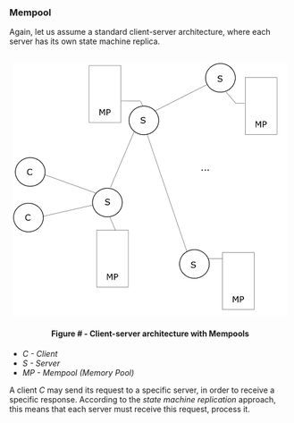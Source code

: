 ### Mempool

Again, let us assume a standard client-server architecture, where each server has its own state machine replica. 

<br/>
<div align='center'> 
	<img src="https://github.com/lukamiletic95/papers/blob/master/images/fig7.png" />
	<h4>Figure # - Client-server architecture with Mempools</h4>
</div>

* *C - Client*
* *S - Server*
* *MP - Mempool (Memory Pool)*

A client *C* may send its request to a specific server, in order to receive a specific response. According to the *state machine replication* approach, this means that each server must receive this request, process it.
<!--stackedit_data:
eyJoaXN0b3J5IjpbLTE3NDY4ODc2NjcsLTgxODkzMTc5M119
-->